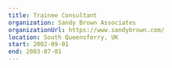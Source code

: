 ```yaml
---
title: Trainee Consultant
organization: Sandy Brown Associates
organizationUrl: https://www.sandybrown.com/
location: South Queensferry, UK
start: 2002-09-01
end: 2003-07-01
---
```


